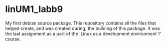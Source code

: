 # linUM1_labb9

My first debian source package. This repository contains all the files that helped create, and was created during, the building of this package. It was the last assignment as a part of the 'Linux as a development environment 1' course.
